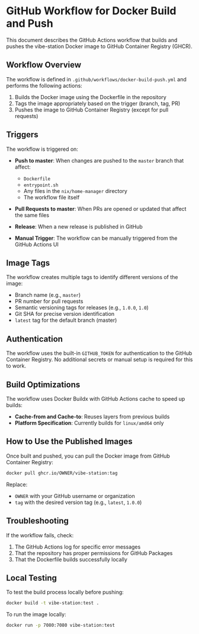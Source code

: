 # GitHub Workflow for Docker Build and Push

This document describes the GitHub Actions workflow that builds and pushes the vibe-station Docker image to GitHub Container Registry (GHCR).

## Workflow Overview

The workflow is defined in `.github/workflows/docker-build-push.yml` and performs the following actions:

1. Builds the Docker image using the Dockerfile in the repository
2. Tags the image appropriately based on the trigger (branch, tag, PR)
3. Pushes the image to GitHub Container Registry (except for pull requests)

## Triggers

The workflow is triggered on:

- **Push to master**: When changes are pushed to the `master` branch that affect:
  - `Dockerfile`
  - `entrypoint.sh`
  - Any files in the `nix/home-manager` directory
  - The workflow file itself

- **Pull Requests to master**: When PRs are opened or updated that affect the same files

- **Release**: When a new release is published in GitHub

- **Manual Trigger**: The workflow can be manually triggered from the GitHub Actions UI

## Image Tags

The workflow creates multiple tags to identify different versions of the image:

- Branch name (e.g., `master`)
- PR number for pull requests
- Semantic versioning tags for releases (e.g., `1.0.0`, `1.0`)
- Git SHA for precise version identification
- `latest` tag for the default branch (master)

## Authentication

The workflow uses the built-in `GITHUB_TOKEN` for authentication to the GitHub Container Registry. No additional secrets or manual setup is required for this to work.

## Build Optimizations

The workflow uses Docker Buildx with GitHub Actions cache to speed up builds:

- **Cache-from and Cache-to**: Reuses layers from previous builds
- **Platform Specification**: Currently builds for `linux/amd64` only

## How to Use the Published Images

Once built and pushed, you can pull the Docker image from GitHub Container Registry:

```bash
docker pull ghcr.io/OWNER/vibe-station:tag
```

Replace:
- `OWNER` with your GitHub username or organization
- `tag` with the desired version tag (e.g., `latest`, `1.0.0`)

## Troubleshooting

If the workflow fails, check:

1. The GitHub Actions log for specific error messages
2. That the repository has proper permissions for GitHub Packages
3. That the Dockerfile builds successfully locally

## Local Testing

To test the build process locally before pushing:

```bash
docker build -t vibe-station:test .
```

To run the image locally:

```bash
docker run -p 7080:7080 vibe-station:test
```